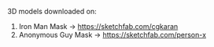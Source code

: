 3D models downloaded on:
1. Iron Man Mask -> https://sketchfab.com/cgkaran
2. Anonymous Guy Mask -> https://sketchfab.com/person-x
